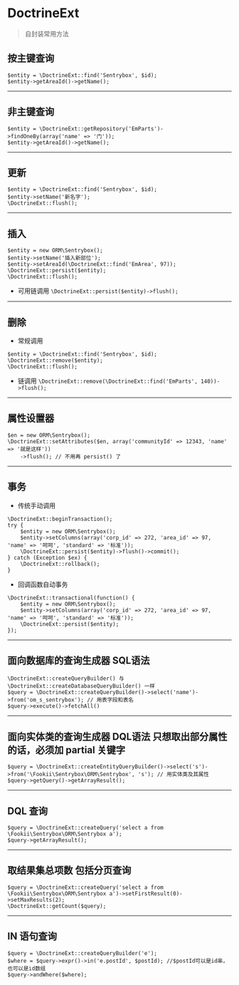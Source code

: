 # DoctrineExt
> 自封装常用方法

## 按主键查询
```
$entity = \DoctrineExt::find('Sentrybox', $id);
$entity->getAreaId()->getName();
```

---

## 非主键查询
```
$entity = \DoctrineExt::getRepository('EmParts')->findOneBy(array('name' => '门'));
$entity->getAreaId()->getName();
```

---

## 更新
```
$entity = \DoctrineExt::find('Sentrybox', $id);
$entity->setName('新名字');
\DoctrineExt::flush();
```

---

## 插入
```
$entity = new ORM\Sentrybox();
$entity->setName('插入新部位');
$entity->setAreaId(\DoctrineExt::find('EmArea', 97));
\DoctrineExt::persist($entity);
\DoctrineExt::flush();
```
* 可用链调用
`\DoctrineExt::persist($entity)->flush();`

---

## 删除
* 常规调用
```
$entity = \DoctrineExt::find('Sentrybox', $id);
\DoctrineExt::remove($entity);
\DoctrineExt::flush();
```

* 链调用
`\DoctrineExt::remove(\DoctrineExt::find('EmParts', 140))->flush();`

---

## 属性设置器
```
$en = new ORM\Sentrybox();
\DoctrineExt::setAttributes($en, array('communityId' => 12343, 'name' => '就是这样'))
	->flush(); // 不用再 persist() 了
```

---

## 事务
* 传统手动调用
```
\DoctrineExt::beginTransaction();
try {
    $entity = new ORM\Sentrybox();
    $entity->setColumns(array('corp_id' => 272, 'area_id' => 97, 'name' => '呵呵', 'standard' => '标准'));
    \DoctrineExt::persist($entity)->flush()->commit();
} catch (Exception $ex) {
    \DoctrineExt::rollback();
}
```

* 回调函数自动事务
```
\DoctrineExt::transactional(function() {
    $entity = new ORM\Sentrybox();
    $entity->setColumns(array('corp_id' => 272, 'area_id' => 97, 'name' => '呵呵', 'standard' => '标准'));
    \DoctrineExt::persist($entity);
});
```

---

## 面向数据库的查询生成器 SQL语法
```
\DoctrineExt::createQueryBuilder() 与 \DoctrineExt::createDatabaseQueryBuilder() 一样
$query = \DoctrineExt::createQueryBuilder()->select('name')->from('om_s_sentrybox'); // 用表字段和表名
$query->execute()->fetchAll()
```

---

## 面向实体类的查询生成器 DQL语法 只想取出部分属性的话，必须加 partial 关键字
```
$query = \DoctrineExt::createEntityQueryBuilder()->select('s')->from('\Fookii\Sentrybox\ORM\Sentrybox', 's'); // 用实体类及其属性
$query->getQuery()->getArrayResult();
```

---

## DQL 查询
```
$query = \DoctrineExt::createQuery('select a from \Fookii\Sentrybox\ORM\Sentrybox a');
$query->getArrayResult();
```

---

## 取结果集总项数 包括分页查询
```
$query = \DoctrineExt::createQuery('select a from \Fookii\Sentrybox\ORM\Sentrybox a')->setFirstResult(0)->setMaxResults(2);
\DoctrineExt::getCount($query);
```

---

## IN 语句查询
```
$query = \DoctrineExt::createQueryBuilder('e');
$where = $query->expr()->in('e.postId', $postId); //$postId可以是id串，也可以是id数组
$query->andWhere($where);
```